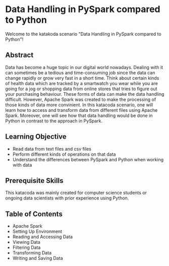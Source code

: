 # Data Handling in PySpark compared to Python

Welcome to the katakoda scenario "Data Handling in PySpark compared to Python"!

## Abstract
Data has become a huge topic in our digital world nowadays. Dealing with it can sometimes be a tedious and time-consuming job since the data can change rapidly or grow very fast in a short time. Think about certain kinds of health data which are tracked by a smartwatch you wear while you are going for a jog or shopping data from online stores that tries to figure out your purchasing behaviour. These forms of data can make the data handling difficult. However, Apache Spark was created to make the processing of those kinds of data more convinient. 
In this katacoda scenario, one will learn how to access and transform data from different files using Apache Spark. Moreover, one will see how that data handling would be done in Python in contrast to the approach in PySpark. 

## Learning Objective

- Read data from text files and csv files
- Perform different kinds of operations on that data
- Understand the differences between PySpark and Python when working with data

## Prerequisite Skills

This katacoda was mainly created for computer science students or ongoing data scientists with prior experience using Python.

## Table of Contents

- Apache Spark
- Setting Up Environment
- Reading and Accessing Data
- Viewing Data
- Filtering Data
- Transforming Data
- Writing and Saving Data


